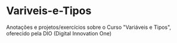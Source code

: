# Variveis-e-Tipos
Anotações e projetos/exercícios sobre o Curso "Variáveis e Tipos", oferecido pela DIO (Digital Innovation One)
